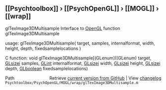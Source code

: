 ## [[Psychtoolbox]] &#8250; [[PsychOpenGL]] &#8250; [[MOGL]] &#8250; [[wrap]]

glTexImage3DMultisample  Interface to [OpenGL](OpenGL) function glTexImage3DMultisample  
  
usage:  glTexImage3DMultisample( target, samples, internalformat, width, height, depth, fixedsamplelocations )  
  
C function:  void glTexImage3DMultisample[(GLenum]((GLenum) target, [GLsizei](GLsizei) samples, [GLint](GLint) internalformat, [GLsizei](GLsizei) width, [GLsizei](GLsizei) height, [GLsizei](GLsizei) depth, [GLboolean](GLboolean) fixedsamplelocations)  




<div class="code_header" style="text-align:right;">
  <span style="float:left;">Path&nbsp;&nbsp;</span> <span class="counter">Retrieve <a href=
  "https://raw.github.com/Psychtoolbox-3/Psychtoolbox-3/beta/Psychtoolbox/PsychOpenGL/MOGL/wrap/glTexImage3DMultisample.m">current version from GitHub</a> | View <a href=
  "https://github.com/Psychtoolbox-3/Psychtoolbox-3/commits/beta/Psychtoolbox/PsychOpenGL/MOGL/wrap/glTexImage3DMultisample.m">changelog</a></span>
</div>
<div class="code">
  <code>Psychtoolbox/PsychOpenGL/MOGL/wrap/glTexImage3DMultisample.m</code>
</div>

